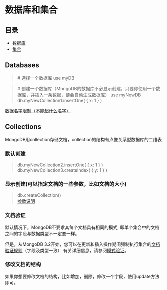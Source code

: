 # 数据库和集合

## 目录
- [数据库](#databases)
- [集合](#collections)

## Databases
>\# 选择一个数据库
use myDB

>\# 创建一个数据库（MongoDB的数据库不必显示创建，只要你使用一个数据库，并插入一条数据，便会自动生成数据库）
use myNewDB
db.myNewCollection1.insertOne( { x: 1 } )

[数据名字限制（不能起什么名字）](https://docs.mongodb.com/manual/reference/limits/#restrictions-on-db-names)

## Collections

MongoDB用collection存储文档，collection的结构有点像关系型数据库的二维表

### 默认创建
>db.myNewCollection2.insertOne( { x: 1 } )  
db.myNewCollection3.createIndex( { y: 1 } )

### 显示创建(可以指定文档的一些参数，比如文档的大小)
>db.createCollection()  
[参数说明](https://docs.mongodb.com/manual/reference/command/collMod/#dbcmd.collMod)


### 文档验证
默认情况下，MongoDB不要求其每个文档具有相同的模式; 即单个集合中的文档之间的字段与数据类型不一定要一样。

但是，从MongoDB 3.2开始，您可以在更新和插入操作期间强制执行集合的[文档验证规则](https://docs.mongodb.com/manual/core/schema-validation/)（字段及类型一致） 有关详细信息，请参阅[模式验证](https://docs.mongodb.com/manual/core/schema-validation/)。

### 修改文档的结构
如果你想要修改文档的结构，比如增加，删除，修改一个字段，使用update方法即可。

